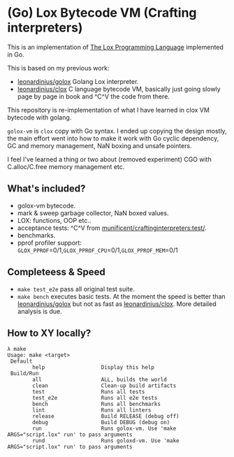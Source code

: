 # (Go) Lox Bytecode VM (Crafting interpreters)

This is an implementation of [The Lox Programming Language](https://www.craftinginterpreters.com/the-lox-language.html) implemented in Go.

This is based on my previous work:

- [leonardinius/golox](https://github.com/leonardinius/golox)
  Golang Lox interpreter.
- [leonardinius/clox](https://github.com/leonardinius/clox)
  C language bytecode VM, basically just going slowly page by page in book and ^C^V the code from there.

This repository is re-implementation of what I have learned in clox VM bytecode with golang.

`golox-vm` is `clox` copy with Go syntax. I ended up copying the design mostly, the main effort went into how to make it work with Go cyclic dependency, GC and memory management, NaN boxing and unsafe pointers.

I feel I've learned a thing or two about (removed experiment) CGO with C.alloc/C.free memory management etc.

## What's included?

- golox-vm bytecode.
- mark & sweep garbage collector, NaN boxed values.
- LOX: functions, OOP etc..
- acceptance tests: ^C^V from [munificent/craftinginterpreters:test/](https://github.com/munificent/craftinginterpreters/tree/master/test).
- benchmarks.
- pprof profiler support: `GLOX_PPROF`=0/1,`GLOX_PPROF_CPU`=0/1,`GLOX_PPROF_MEM`=0/1

## Completeess & Speed

- `make test_e2e` pass all original test suite.
- `make bench` executes basic tests. At the moment the speed is better than [leonardinius/golox](https://github.com/leonardinius/golox) but not as fast as [leonardinius/clox](https://github.com/leonardinius/clox).
  More detailed analysis is due.

## How to XY locally?

```terminal
λ make 
Usage: make <target>
 Default
        help                  Display this help
 Build/Run
        all                   ALL, builds the world
        clean                 Clean-up build artifacts
        test                  Runs all tests
        test_e2e              Runs all e2e tests
        bench                 Runs all benchmarks
        lint                  Runs all linters
        release               Build RELEASE (debug off)
        debug                 Build DEBUG (debug on)
        run                   Runs golox-vm. Use 'make ARGS="script.lox" run' to pass arguments
        rund                  Runs goloxd-vm. Use 'make ARGS="script.lox" run' to pass arguments
```
